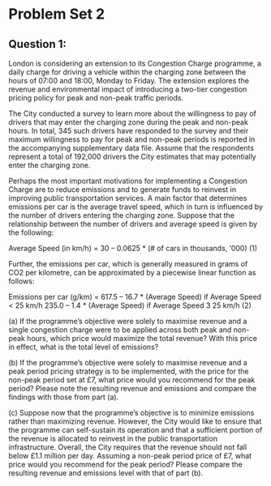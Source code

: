 # Problem Set 2

## Question 1:

London is considering an extension to its Congestion Charge programme, a daily charge for driving a vehicle within the charging zone between the hours of 07:00 and 18:00, Monday to Friday. The extension explores the revenue and environmental impact of introducing a two-tier congestion pricing policy for peak and non-peak traffic periods.

The City conducted a survey to learn more about the willingness to pay of drivers that may enter the charging zone during the peak and non-peak hours. In total, 345 such drivers have responded to the survey and their maximum willingness to pay for peak and non-peak periods is reported in the accompanying supplementary data file. Assume that the respondents represent a total of 192,000 drivers the City estimates that may potentially enter the charging zone.

Perhaps the most important motivations for implementing a Congestion Charge are to reduce emissions and to generate funds to reinvest in improving public transportation services. A main factor that determines emissions per car is the average travel speed, which in turn is influenced by the number of drivers entering the charging zone. Suppose that the relationship between the number of drivers and average speed is given by the following:

Average Speed (in km/h) = 30 – 0.0625 * (# of cars in thousands, ‘000) (1)

Further, the emissions per car, which is generally measured in grams of CO2 per kilometre, can be approximated by a piecewise linear function as follows:

Emissions per car (g/km) = 617.5 – 16.7 * (Average Speed) if Average Speed < 25 km/h 235.0 – 1.4 * (Average Speed) if Average Speed 3 25 km/h (2)

(a) If the programme’s objective were solely to maximise revenue and a single congestion charge were to be applied across both peak and non-peak hours, which price would maximize the total revenue? With this price in effect, what is the total level of emissions?

(b) If the programme’s objective were solely to maximise revenue and a peak period pricing strategy is to be implemented, with the price for the non-peak period set at £7, what price would you recommend for the peak period? Please note the resulting revenue and emissions and compare the findings with those from part (a).

(c) Suppose now that the programme’s objective is to minimize emissions rather than maximizing revenue. However, the City would like to ensure that the programme can self-sustain its operation and that a sufficient portion of the revenue is allocated to reinvest in the public transportation infrastructure. Overall, the City requires that the revenue should not fall below £1.1 million per day. Assuming a non-peak period price of £7, what price would you recommend for the peak period? Please compare the resulting revenue and emissions level with that of part (b).
